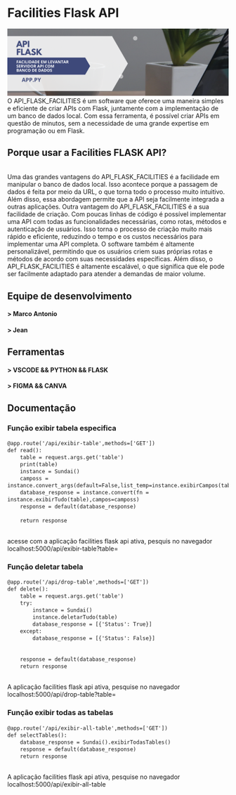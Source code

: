 # Facilities Flask API

![img](image-readme/image_readme.png)
<span><br>O API_FLASK_FACILITIES é um software que oferece uma maneira simples e eficiente de criar APIs com Flask, juntamente com a implementação de um banco de dados local. Com essa ferramenta, é possível criar APIs em questão de minutos, sem a necessidade de uma grande expertise em programação ou em Flask. <br><span>

## Porque usar a Facilities FLASK API?

<span><br>Uma das grandes vantagens do API_FLASK_FACILITIES é a facilidade em manipular o banco de dados local. Isso acontece porque a passagem de dados é feita por meio da URL, o que torna todo o processo muito intuitivo. Além disso, essa abordagem permite que a API seja facilmente integrada a outras aplicações.  Outra vantagem do API_FLASK_FACILITIES é a sua facilidade de criação. Com poucas linhas de código é possível implementar uma API com todas as funcionalidades necessárias, como rotas, métodos e autenticação de usuários. Isso torna o processo de criação muito mais rápido e eficiente, reduzindo o tempo e os custos necessários para implementar uma API completa.  O software também é altamente personalizável, permitindo que os usuários criem suas próprias rotas e métodos de acordo com suas necessidades específicas. Além disso, o API_FLASK_FACILITIES é altamente escalável, o que significa que ele pode ser facilmente adaptado para atender a demandas de maior volume. <br><span>

## Equipe de desenvolvimento

#### > Marco Antonio

#### > Jean

## Ferramentas

#### > VSCODE && PYTHON && FLASK

#### > FIGMA && CANVA

## Documentação

### Função exibir tabela especifica

```
@app.route('/api/exibir-table',methods=['GET'])
def read():
    table = request.args.get('table')
    print(table)
    instance = Sundai()
    camposs = instance.convert_args(default=False,list_temp=instance.exibirCampos(table))
    database_response = instance.convert(fn = instance.exibirTudo(table),campos=camposs)
    response = default(database_response)

    return response
```

<span><br>acesse com a aplicação facilities flask api ativa, pesquis no navegador <br>localhost:5000/api/exibir-table?table=<nome da tabela> <br><span>

### Função deletar tabela

```
@app.route('/api/drop-table',methods=['GET'])
def delete():
    table = request.args.get('table')
    try:
        instance = Sundai()
        instance.deletarTudo(table)
        database_response = [{'Status': True}]
    except:
        database_response = [{'Status': False}]


    response = default(database_response)
    return response
```

<span><br>A aplicação facilities flask api ativa, pesquise no navegador <br>localhost:5000/api/drop-table?table=<nome da tabela> <br><span>

### Função exibir todas as tabelas

```
@app.route('/api/exibir-all-table',methods=['GET'])
def selectTables():
    database_response = Sundai().exibirTodasTables()
    response = default(database_response)
    return response
```

<span><br>A aplicação facilities flask api ativa, pesquise no navegador <br>localhost:5000/api/exibir-all-table <br><span>
